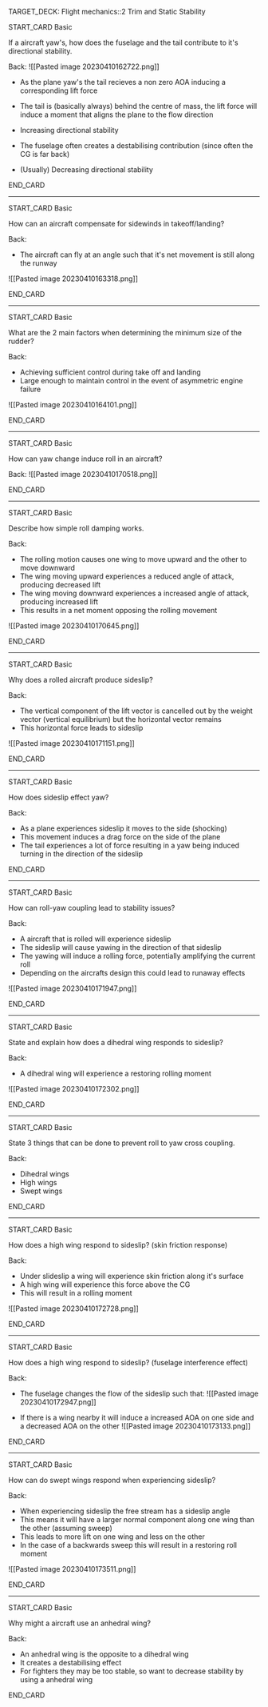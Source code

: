 TARGET_DECK: Flight mechanics::2 Trim and Static Stability



START_CARD
Basic

If a aircraft yaw's, how does the fuselage and the tail contribute to it's directional stability.

Back: 
![[Pasted image 20230410162722.png]]

- As the plane yaw's the tail recieves a non zero AOA inducing a corresponding lift force
- The tail is (basically always) behind the centre of mass, the lift force will induce a moment that aligns the plane to the flow direction
- Increasing directional stability

- The fuselage often creates a destabilising contribution (since often the CG is far back)
- (Usually) Decreasing directional stability 

END_CARD


--------

START_CARD
Basic

How can an aircraft compensate for sidewinds in takeoff/landing?

Back: 
- The aircraft can fly at an angle such that it's net movement is still along the runway 

![[Pasted image 20230410163318.png]]

END_CARD



--------

START_CARD
Basic

What are the 2 main factors when determining the minimum size of the rudder?

Back: 
- Achieving sufficient control during take off and landing
- Large enough to maintain control in the event of asymmetric engine failure

![[Pasted image 20230410164101.png]]

END_CARD


--------

START_CARD
Basic

How can yaw change induce roll in an aircraft?

Back: 
![[Pasted image 20230410170518.png]]

END_CARD



--------

START_CARD
Basic

Describe how simple roll damping works.

Back: 
- The rolling motion causes one wing to move upward and the other to move downward
- The wing moving upward experiences a reduced angle of attack, producing decreased lift
- The wing moving downward experiences a increased angle of attack, producing increased lift
- This results in a net moment opposing the rolling movement

![[Pasted image 20230410170645.png]]

END_CARD


--------

START_CARD
Basic

Why does a rolled aircraft produce sideslip?

Back: 
- The vertical component of the lift vector is cancelled out by the weight vector (vertical equilibrium) but the horizontal vector remains
- This horizontal force leads to sideslip

![[Pasted image 20230410171151.png]]

END_CARD


--------

START_CARD
Basic

How does sideslip effect yaw?

Back: 
- As a plane experiences sideslip it moves to the side (shocking)
- This movement induces a drag force on the side of the plane
- The tail experiences a lot of force resulting in a yaw being induced turning in the direction of the sideslip

END_CARD


--------

START_CARD
Basic

How can roll-yaw coupling lead to stability issues?

Back: 
- A aircraft that is rolled will experience sideslip
- The sideslip will cause yawing in the direction of that sideslip
- The yawing will induce a rolling force, potentially amplifying the current roll
- Depending on the aircrafts design this could lead to runaway effects

![[Pasted image 20230410171947.png]]

END_CARD


--------

START_CARD
Basic

State and explain how does a dihedral wing responds to sideslip?

Back: 
- A dihedral wing will experience a restoring rolling moment 

![[Pasted image 20230410172302.png]]

END_CARD


--------

START_CARD
Basic

State 3 things that can be done to prevent roll to yaw cross coupling.

Back: 
- Dihedral wings
- High wings
- Swept wings

END_CARD




--------

START_CARD
Basic

How does a high wing respond to sideslip? (skin friction response)

Back:  
- Under slideslip a wing will experience skin friction along it's surface
- A high wing will experience this force above the CG
- This will result in a rolling moment

![[Pasted image 20230410172728.png]]
 

END_CARD





--------

START_CARD
Basic

How does a high wing respond to sideslip? (fuselage interference effect)

Back: 
- The fuselage changes the flow of the sideslip such that:
![[Pasted image 20230410172947.png]]

- If there is a wing nearby it will induce a increased AOA on one side and a decreased AOA on the other
![[Pasted image 20230410173133.png]]

END_CARD



--------

START_CARD
Basic

How can do swept wings respond when experiencing sideslip?

Back: 
- When experiencing sideslip the free stream has a sideslip angle
- This means it will have a larger normal component along one wing than the other (assuming sweep)
- This leads to more lift on one wing and less on the other 
- In the case of a backwards sweep this will result in a restoring roll moment

![[Pasted image 20230410173511.png]]

END_CARD



--------

START_CARD
Basic

Why might a aircraft use an anhedral wing?

Back: 
- An anhedral wing is the opposite to a dihedral wing
- It creates a destabilising effect
- For fighters they may be too stable, so want to decrease stability by using a anhedral wing

END_CARD


 



